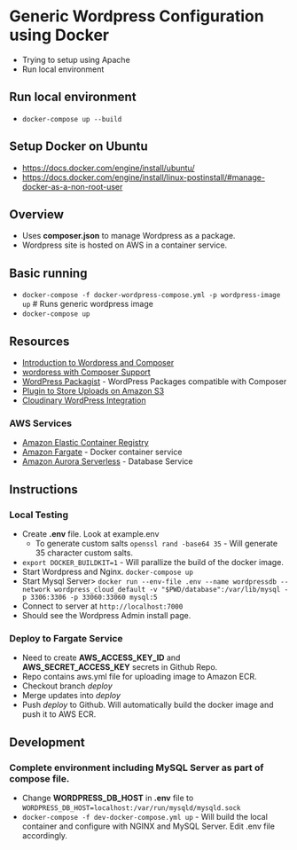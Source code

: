 # Generic Wordpress Configuration using Docker
* Trying to setup using Apache
* Run local environment

## Run local environment
* `docker-compose up --build`
## Setup Docker on Ubuntu
* https://docs.docker.com/engine/install/ubuntu/
* https://docs.docker.com/engine/install/linux-postinstall/#manage-docker-as-a-non-root-user
## Overview
* Uses **composer.json** to manage Wordpress as a package.
* Wordpress site is hosted on AWS in a container service.
## Basic running
*  `docker-compose -f docker-wordpress-compose.yml -p wordpress-image up` # Runs generic wordpress image
* `docker-compose up`
## Resources
* [Introduction to Wordpress and Composer](https://www.pmg.com/blog/composer-and-wordpress/?cn-reloaded=1)
* [wordpress with Composer Support](https://github.com/johnpbloch/wordpress)
* [WordPress Packagist](https://wpackagist.org/) - WordPress Packages compatible with Composer
* [Plugin to Store Uploads on Amazon S3](https://github.com/humanmade/S3-Uploads)
* [Cloudinary WordPress Integration](https://cloudinary.com/documentation/wordpress_integration)
### AWS Services
* [Amazon Elastic Container Registry](https://aws.amazon.com/ecr/)
* [Amazon Fargate](https://aws.amazon.com/fargate/) - Docker container service
* [Amazon Aurora Serverless](https://aws.amazon.com/rds/aurora/serverless/?nc=sn&loc=2&dn=6) - Database Service

## Instructions
### Local Testing
* Create **.env** file. Look at example.env
  * To generate custom salts `openssl rand -base64 35` - Will generate 35 character custom salts.
* `export DOCKER_BUILDKIT=1` - Will parallize the build of the docker image.
* Start Wordpress and Nginx. `docker-compose up`
* Start Mysql Server> `docker run --env-file .env --name wordpressdb --network wordpress_cloud_default -v "$PWD/database":/var/lib/mysql -p 3306:3306 -p 33060:33060 mysql:5`
* Connect to server at `http://localhost:7000`
* Should see the Wordpress Admin install page.

### Deploy to Fargate Service
* Need to create **AWS_ACCESS_KEY_ID** and **AWS_SECRET_ACCESS_KEY** secrets in Github Repo.
* Repo contains aws.yml file for uploading image to Amazon ECR.
* Checkout branch *deploy*
* Merge updates into *deploy*
* Push *deploy* to Github. Will automatically build the docker image and push it to AWS ECR.

## Development
### Complete environment including MySQL Server as part of compose file.
  * Change **WORDPRESS_DB_HOST** in **.env** file to `WORDPRESS_DB_HOST=localhost:/var/run/mysqld/mysqld.sock`
  * `docker-compose -f dev-docker-compose.yml up` - Will build the local container and configure with NGINX and MySQL Server. Edit .env file accordingly.
